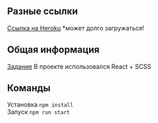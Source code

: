 ## Разные ссылки

<a href="https://oxem-calculator.herokuapp.com/">Ссылка на Heroku</a> 
*может долго загружаться!

## Общая информация

<a href="https://doc.clickup.com/2659433/p/h/2h539-67321/1cdca9cd67897c8">Задание</a>
В проекте использовался React + SCSS


## Команды

Установка `npm install`  
Запуск `npm run start`
